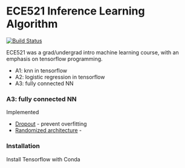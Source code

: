 # ECE521 Inference Learning Algorithm
[![Build Status](https://travis-ci.org/joemccann/dillinger.svg?branch=master)](https://travis-ci.org/joemccann/dillinger)

ECE521 was a grad/undergrad intro machine learning course, with an emphasis on tensorflow programming.

  - A1: knn in tensorflow
  - A2: logistic regression in tensorflow
  - A3: fully connected NN

### A3: fully connected NN

Implemented
* [Dropout]() - prevent overfitting
* [Randomized architecture]() -


### Installation

Install Tensorflow with Conda
